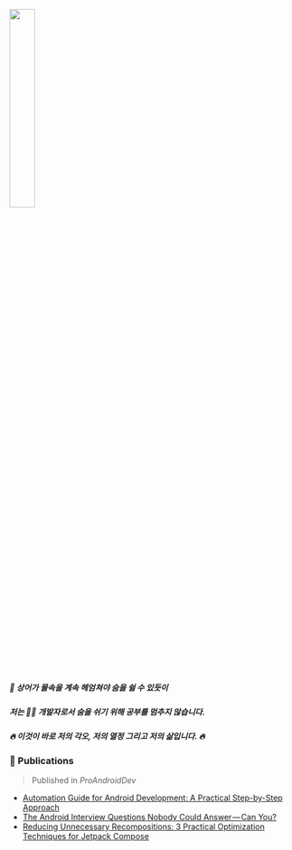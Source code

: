 <p align="start">
  <img src="https://github.com/lyh990517/lyh990517/assets/45873564/ad095710-4772-4e4d-bb47-1791aa8188b1" width="30%" />
</p>

<h5 align="start">🦈 상어가 물속을 계속 헤엄쳐야 숨을 쉴 수 있듯이</h5>
<h5 align="start">저는 👩‍💻 개발자로서 숨을 쉬기 위해 공부를 멈추지 않습니다.</h5>
<h5 align="start">🔥 이것이 바로 저의 각오, 저의 열정 그리고 저의 삶입니다. 🔥</h5>

### 📝 Publications  
> Published in *ProAndroidDev*  
- [Automation Guide for Android Development: A Practical Step-by-Step Approach](https://medium.com/proandroiddev/android-development-teams-automation-journey-from-notion-api-to-mvi-component-creation-218a50647a45)  
- [The Android Interview Questions Nobody Could Answer — Can You?](https://medium.com/proandroiddev/as-an-interviewer-i-asked-these-android-questions-can-you-answer-them-d623472568f7)
- [Reducing Unnecessary Recompositions: 3 Practical Optimization Techniques for Jetpack Compose](https://medium.com/proandroiddev/recomposition-all-in-one-5bd1f4aedf8b)   
